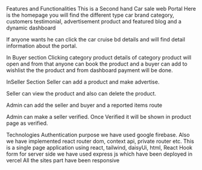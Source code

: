 Features and Functionalities
This is a Second hand Car sale web Portal 
Here is the homepage you will find the different type car brand category, customers testimonial, advertisement product and featured blog and a dynamic dashboard

If anyone wants he can click the car cruise bd details and will find detail information about the portal.

In Buyer section Clicking category product details of category product will open and from that anyone can book the product and a buyer can add to wishlist the the product and from dashboard payment will be done.

InSeller Section Seller can add a product and make advertise.

Seller can view the product and also can delete the product.

Admin can add the seller and buyer and a reported items route

Admin can make a seller verified. Once Verified it will be shown in product page as verified.



Technologies
Authentication purpose we have used google firebase.
Also we have implemented react router dom, context api, private router etc.
This is a single page application using react, tailwind, daisyUi, html, React Hook form
for server side we have used express js which have been deployed in vercel
All the sites part have been responsive